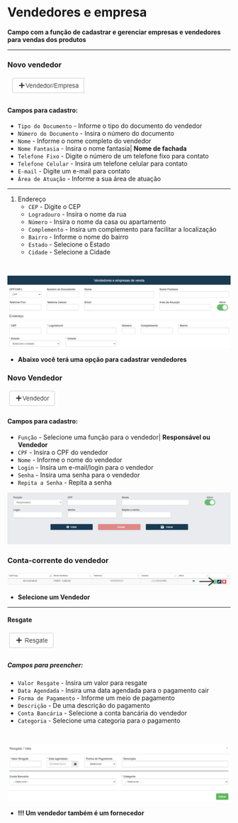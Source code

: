 # Vendedores e empresa 
**Campo com a função de cadastrar e gerenciar empresas e vendedores para vendas dos produtos**
***
### Novo vendedor
![](../../../img/novoVendedor.png)

#### **Campos para cadastro**:

* `Tipo do Documento` - Informe o tipo do documento do vendedor
* `Número do Documento` - Insira o número do documento
* `Nome` - Informe o nome completo do vendedor
* `Nome Fantasia` - Insira o nome fantasia| **Nome de fachada**
* `Telefone Fixo` - Digite o número de um telefone fixo para contato
* `Telefone Celular` - Insira um telefone celular para contato
* `E-mail` - Digite um e-mail para contato
* `Área de Atuação` - Informe a sua área de atuação
***
1. Endereço
    - `CEP` - Digite o CEP
    - `Logradouro` - Insira o nome da rua
    - `Número` - Insira o nome da casa ou apartamento
    - `Complemento` - Insira um complemento para facilitar a localização
    - `Bairro` - Informe o nome do bairro
    - `Estado` - Selecione o Estado
    - `Cidade` - Selecione a Cidade
<br>

![](../../../img/cadastroVendedores.png)
* **Abaixo você terá uma opção para cadastrar vendedores**

### Novo Vendedor

![](../../../img/vendedor.png)

#### **Campos para cadastro**:

* `Função` - Selecione uma função para o vendedor| **Responsável ou Vendedor**
* `CPF` - Insira o CPF do vendedor
* `Nome` - Informe o nome do vendedor
* `Login` - Insira um e-mail/login para o vendedor
* `Senha` - Insira uma senha para o vendedor
* `Repita a Senha` - Repita a senha

![](../../../img/vendedorCadastro.png)

### Conta-corrente do vendedor

![](../../../img/contaCorrente.jpg)

* **Selecione um Vendedor**

****

#### Resgate

![](../../../img/resgate.png)

##### **Campos para preencher**:

* `Valor Resgate` - Insira um valor para resgate
* `Data Agendada` - Insira uma data agendada para o pagamento cair
* `Forma de Pagamento` - Informe um meio de pagamento
* `Descrição` - De uma descrição do pagamento
* `Conta Bancária` - Selecione a conta bancária do vendedor
* `Categoria` - Selecione uma categoria para o pagamento
<br>

![](../../../img/cadastroResgate.png)

* **!!! Um vendedor também é um fornecedor**